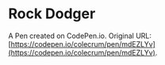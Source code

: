 # Rock Dodger

A Pen created on CodePen.io. Original URL: [https://codepen.io/colecrum/pen/mdEZLYv](https://codepen.io/colecrum/pen/mdEZLYv).


